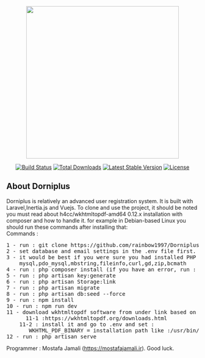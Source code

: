 <p align="center"><a href="https://laravel.com" target="_blank"><img src="https://raw.githubusercontent.com/laravel/art/master/logo-lockup/5%20SVG/2%20CMYK/1%20Full%20Color/laravel-logolockup-cmyk-red.svg" width="400"></a></p>

<p align="center">
<a href="https://travis-ci.org/laravel/framework"><img src="https://travis-ci.org/laravel/framework.svg" alt="Build Status"></a>
<a href="https://packagist.org/packages/laravel/framework"><img src="https://img.shields.io/packagist/dt/laravel/framework" alt="Total Downloads"></a>
<a href="https://packagist.org/packages/laravel/framework"><img src="https://img.shields.io/packagist/v/laravel/framework" alt="Latest Stable Version"></a>
<a href="https://packagist.org/packages/laravel/framework"><img src="https://img.shields.io/packagist/l/laravel/framework" alt="License"></a>
</p>

## About Dorniplus
<div class="flex flex-col leading-8">
<div>
 Dorniplus is relatively an advanced user registration system. It is built with Laravel,Inertia.js and Vuejs. To clone and use the project, it should be noted you must read about h4cc/wkhtmltopdf-amd64 0.12.x installation with composer and how to handle it. for example in Debian-based Linux you should run these commands after installing that:
</div>
<div>
Commands : 
<pre>
1 - run : git clone https://github.com/rainbow1997/Dorniplus.git
2 - set database and email settings in the .env file first. (do not run any commands)
3 - it would be best if you were sure you had installed PHP modules before. like :
    mysql,pdo_mysql,mbstring,fileinfo,curl,gd,zip,bcmath
4 - run : php composer install (if you have an error, run : rm composer.lock or delete composer.lock)
5 - run : php artisan key:generate 
6 - run : php artisan Storage:link
7 - run : php artisan migrate
8 - run : php artisan db:seed --force
9 - run : npm install
10 - run : npm run dev
11 - download wkhtmltopdf software from under link based on your system:
      11-1 :https://wkhtmltopdf.org/downloads.html
    11-2 : install it and go to .env and set : 
       WKHTML_PDF_BINARY = installation path like :/usr/bin/wkhtmltopdf or C:\wkhtmltopdf\bin\wkhtmltopdf)
12 - run : php artisan serve
</pre>

Programmer : Mostafa Jamali (https://mostafajamali.ir).
Good luck.
</div>
</div>
